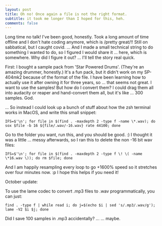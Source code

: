 ```yaml
---
layout: post
title: Oh no! Once again a file is not the right format.
subtitle: it took me longer than I hoped for this, heh.
comments: false
---
```


Long time no talk! I've been good, honestly. Took a long amount of time offline and I don't hate coding anymore, which is /pretty great/!! Still on sabbatical, but I caught covid.
... And I made a small technical string to do something I wanted to do, so I figured I would share it ... here, which is somewhere.
Why did I figure it out? ... I'll tell the story real quick.

First: I bought a sample pack from 'Star Powered Drums'. (They're an amazing drummer, honestly.) It's a fun pack, but it didn't work on my SP-404mk2 because of the format of the file.
I have been learning how to actually use it after owning it for three years, so ... that seems not great. I want to use the samples!
But how do I convert them? I could drag them all into audacity or reaper and hand-convert them all, but it's like ... 300 samples. God.

... So instead I could look up a bunch of stuff about how the zsh terminal works in MacOS, and write this small snippet:

`IFS=$'\n'; for file in $(find . -maxdepth 2 -type f -name \*.wav); do sox $file -b 16 ${file/.wav/-16.wav} rate 44100; done`

Go to the folder you want, run this, and you should be good. :) I thought it was a little ... messy afterwards, so I ran this to delete the non -16 bit wav files:

`IFS=$'\n'; for file in $(find . -maxdepth 2 -type f \! \( -name \*16.wav \)); do rm $file; done`

And I am happily resampling every loop to go +1600% speed so it stretches over four minutes now. :p I hope this helps if you need it!

October update:

To use the lame codec to convert .mp3 files to .wav programmatically, you can just:

`find . -type f | while read i; do j=$(echo $i | sed 's/.mp3/.wav/g'); lame -V2 $i $j; done`

Did I save 100 samples in .mp3 accidentally? ... ... maybe.
